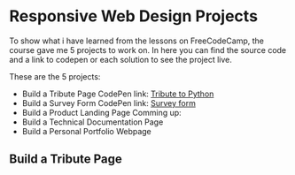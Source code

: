 # Responsive Web Design Projects

To show what i have learned from the lessons on FreeCodeCamp, the course gave me 5 projects to work on.
In here you can find the source code and a link to codepen or each solution to see the project live.

These are the 5 projects:
  * Build a Tribute Page
    CodePen link: [Tribute to Python](https://codepen.io/Yovvel/full/BvVXLV)
  * Build a Survey Form
    CodePen link: [Survey form](https://codepen.io/Yovvel/full/OrawJr)
  * Build a Product Landing Page
  Comming up:
  * Build a Technical Documentation Page
  * Build a Personal Portfolio Webpage
  
  ## Build a Tribute Page
  
